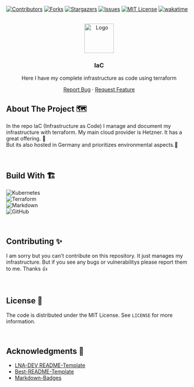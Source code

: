 <!-- VERSION: LNA-DEV-README-TEMPLATE V1.3 -->

[![Contributors][contributors-shield]][contributors-url]
[![Forks][forks-shield]][forks-url]
[![Stargazers][stars-shield]][stars-url]
[![Issues][issues-shield]][issues-url]
[![MIT License][license-shield]][license-url]
[![wakatime](https://wakatime.com/badge/github/LNA-DEV/IaC.svg?style=for-the-badge&logo=appveyor)](https://wakatime.com/badge/github/LNA-DEV/IaC.svg?style=for-the-badge&logo=appveyor)

<!-- PROJECT LOGO -->
<br />
<div align="center">
  <a href="https://github.com/lna-dev/IaC">
    <img src="https://lna-dev.com/Assets/Metadata/Pingüino-Square.png" alt="Logo" width="80" height="80">
  </a>

### IaC

Here I have my complete infrastructure as code using terraform

<p align="center">

<a href="https://github.com/lna-dev/IaC/issues">Report Bug</a>
·
<a href="https://github.com/lna-dev/IaC/issues">Request Feature</a>
  </p>
</div>

<!-- ABOUT THE PROJECT -->
## About The Project 🗺️

In the repo IaC (Infrastructure as Code) I manage and document my infrastructure with terraform. My main cloud provider is Hetzner. It has a great offering. 🤑  
But its also hosted in Germany and prioritizes environmental aspects.🍃

<br>

## Build With 🏗️

<!-- Go to https://github.com/Ileriayo/markdown-badges and search for a fitting batch🙃 -->

![Kubernetes](https://img.shields.io/badge/kubernetes-%23326ce5.svg?style=for-the-badge&logo=kubernetes&logoColor=white)  
![Terraform](https://img.shields.io/badge/terraform-%235835CC.svg?style=for-the-badge&logo=terraform&logoColor=white)  
![Markdown](https://img.shields.io/badge/markdown-%23000000.svg?style=for-the-badge&logo=markdown&logoColor=white)  
![GitHub](https://img.shields.io/badge/github-%23121011.svg?style=for-the-badge&logo=github&logoColor=white)  

<br>

<!-- CONTRIBUTING -->
## Contributing ✨

I am sorry but you can't contribute on this repository. It just manages my infrastructure. But if you see any bugs or vulnerabilitys please report them to me. Thanks 👍

<br>

<!-- LICENSE -->
## License 📝

The code is distributed under the MIT License. See `LICENSE` for more information.

<br>

<!-- ACKNOWLEDGMENTS -->
## Acknowledgments 🙏

- [LNA-DEV README-Template](https://github.com/lna-dev/README-Template)
- [Best-README-Template](https://github.com/othneildrew/Best-README-Template)
- [Markdown-Badges](https://github.com/Ileriayo/markdown-badges)

<!-- MARKDOWN LINKS & IMAGES -->
[contributors-shield]: https://img.shields.io/github/contributors/lna-dev/IaC.svg?style=for-the-badge
[contributors-url]: https://github.com/lna-dev/IaC/graphs/contributors
[forks-shield]: https://img.shields.io/github/forks/lna-dev/IaC.svg?style=for-the-badge
[forks-url]: https://github.com/lna-dev/IaC/network/members
[stars-shield]: https://img.shields.io/github/stars/lna-dev/IaC.svg?style=for-the-badge
[stars-url]: https://github.com/lna-dev/IaC/stargazers
[issues-shield]: https://img.shields.io/github/issues/lna-dev/IaC.svg?style=for-the-badge
[issues-url]: https://github.com/lna-dev/IaC/issues
[license-shield]: https://img.shields.io/github/license/lna-dev/IaC.svg?style=for-the-badge
[license-url]: https://github.com/lna-dev/IaC/blob/master/LICENSE
